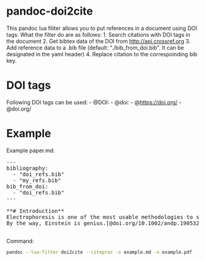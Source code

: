 # pandoc-doi2cite
This pandoc lua filiter allows you to put references in a document using DOI tags.
What the filter do are as follows:
    1. Search citations with DOI tags in the document
    2. Get bibtex data of the DOI from http://api.crossref.org
    3. Add reference data to a .bib file (default: "./bib_from_doi.bib". It can be designated in the yaml header)
    4. Replace citation to the correspoinding bib key.

# DOI tags
Following DOI tags can be used:
    - @DOI:
    - @doi:
    - @https://doi.org/
    - @doi.org/

# Example
Example paper.md:

<pre>
---
bibliography:
  - "doi_refs.bib"
  - "my_refs.bib"
bib_from_doi:
  - "doi_refs.bib"
---

**# Introduction**
Electrophoresis is one of the most usable methodologies to separate proteins.[@https://doi.org/10.1038/227680a0]
By the way, Einstein is genius.[@doi.org/10.1002/andp.19053221004;  @doi:10.1002/andp.19053220806; @DOI: 10.1002/andp.19053220607]

</pre>

Command:

```sh
pandoc --lua-filter doi2cite --citeproc -s example.md -o example.pdf
```
